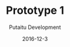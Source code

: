 ---
title: 'Prototype 1'
footer: d27bd9b77239ed4ed6384199c0867d749f549842
sections:
    -
        template: banner
        text: 'Sport - FrolleyBee'
        color: '#edc9d5'
        theme: light
    -
        template: richTextSection
        text: "In this assignment we started by thinking what makes a sport but realized that the border became blurry when chess can also be a sport. We came up with that there are two major understanding of sport, one being physical movement or training, where it can be done with only one person (e.g. running), the other one is more socially oriented: a sport should involve social interactions, within a team, with other teams, and with the audience.\n\nWe then decided to make a sport with both aspects, it should be cooperative, competitive, skill based, spectatable, and involve physical movements because we can all agree that these are the most familiar characteristics of sports. Our goal was to start with what is shared in a lot of sports we could think of: cooperating within a team to shoot an object into a goal before the opposing team does. To ensure that players compete on skills instead of luck, we want the game to require precision.\n\nThen we started to think of what makes our sport different from the pre existing ones. As many of us are not very into traditional competitive sports like football, we tried to explore how we can make a sport to appeal to this group, and we identified that some people could find the experience intimidating because other players can get aggressive and they don't feel safe, and therefore it was our ambition to make a safe sport. We then consider technologies (materials in the sport) and picked frisbee, because it offers different interaction experience as a ball. It can change direction, making it harder to predict where the ball would land. So we The sport has two teams with 3 members each: one goalkeeper and two attacker. To get a score, team members have to pass the frisbee to their goalkeeper, which stands opposite to them. We also tried to alter the experience from popular sports like basketball and football by making the players feel more safe, our sport should discourage physical touch and attacks. In our sport, the goalkeeper should catch the frisbee instead of blocking it, and the goal attempts are made by members from the same team, so we predict the throw to be less aggressive than if they were to shoot at opponent's goalkeeper. The arena space is divided by team, which means that players will not move in an area where there are opponent team members. This also lower risk of physical contact or conflicts. On the arena we included a fast zone between the two teams respective zones to avoid players to enter into direct physical contact.\n\nWe also wanted the sport to be welcoming and easy to new players, which is important as we need player acceptance and willingness to try when we are creating a new sport. We limit ourselves to simple equipment, and low requirement on the arena and number of players. Therefore we decided to make 2 teams of 4 people to play the game, the arena is subsequently relatively small giving a higher chance of player catching the frisbee. All equipment needed is just a frisbee and a court.\n\nSeveral rules are implemented. Players are not allowed to move when they have the frisbee on hand, this strengthens the requirement of precision as players have to be able to throw the frisbee in positions that are difficult. This rule also promote strategy planning and communication with team members in when to pass the frisbee and where they should stand. Players have to throw the frisbee to pass it onto a team member instead of just handing it over. This also promote the exercise of frisbee throwing skill. We added some more rules after playtesting the game, as we discovered confusing situations and conflicts, and it was necessary to make the rules clearer and fair. For example, players should not block the frisbee when the goalkeeper is serving, because it will give an advantage to the opposing team and therefore make the game unbalanced.\n\nWe did another play test and comments are quite positive,testers had a good experience and it wasn't too physically demanding. They also mentioned that they feel that the game requires higher frisbee skill they currently have. It would seem that some of the design goals are reached and we started to polish the rules to make it fair and thorough to encounter most frequently happening situations.\n\n<iframe allowfullscreen=\"\" frameborder=\"0\" height=\"315\" src=\"https://www.youtube.com/embed/cs2bNz3ahg4\" width=\"560\"></iframe>\n\nAt this point the sport we came up with is a very calm and peaceful peaceful one, as intended: it is rather slow paced, discourages aggression and involves limited physical movement and contact. However, because of the reduced risk, we eliminated a great deal of tension and excitement in the player experience.\n\nThe attempt to make the game non-aggressive has taken away the tension. Besides that, other design decisions we have made have given us limitations. The small team size has limited strategy making and number of actions in each game, the small arena size ( xm xm )has also limited actions and made moves very predictable. Similarly, lack of game equipment has limited the complexity of the game.\n\nWhile the sport can be good for casual playing and socializing due to its low commitment and easy set up, players who loves action, risk and danger are also excluded. There is also a worry over how spectatable the game would be, when movements are limited.\n\nHowever, it is worth noting that based on play test responses, the core gameplay, which means the basic interaction of the sport (throwing a frisbee and catching it) is pleasurable. The sport could be improved with several aspects addressed above.\n\nFirst thing we should look into is whether to keep the player experience, if we were to keep it, the sport could benefit from being seen as a slow, calm, peaceful, social activity. It would be more suitable to be played with social focus, for example as a ice breaking game, a chance to hangout and socialize with others, or in a more formal context,a bit like golf. On top of being a networking sport, golf also has special values.\n\nThe slow speed and low physical requirements in our sport could appeal to those who are not in very good shape. Similar to golf, it can pretty much be a sport one can play their entire life. To further strengthen this appeal, the sport could be situated in the nature, making it more relaxing. The game should also be longer, and possibly even less physically demanding, like eliminating the running in the start of the game, and the time restriction before one needs to pass the frisbee.The goalkeeping area can be smaller so the goalkeeper would run less. The sport should also allow for pause and resume so players can take a break when they are tired. Goals or targets could also be added to promote the slow pace by being more skill focused. A final suggestion could be adding freezing mechanic, where players are not allowed to move when a player is making a goal attempt. This would mean that the game is less real time or quick reaction and more about aiming and throwing through obstacles.\n\nHowever, If we are to make the sport more fast-pace, more similar to football, volleyball and basketball, we should bring back the tension by introducing more actions. Instead of freezing players to save them from running, we could promote more movement by allowing players to be in the same zone once the match has started, and only limit their location when they need to make a goal attempt. The last limitation ensures that a player needs to pass the frisbee to a team member when she is too close to the goalkeeper, and with more passes the actions in the arena become more complicated and possibly more exciting to watch. To make the match more intense with more movements, the team size should be much bigger (15+) and the arena should also be big enough to provide some distance between players.\n\nAfter making our prototype, I did some more research on sport and it led me to another perspective. It seems to me that what makes a sport is highly related to people than just the game itself. According to Australian Sports Commission , a sport has to be \"generally accepted as being a sport\". Other keywords than the ones we have included are \"shared and known\", \"rule customs\". There are also a lot of concerns about the social, economical and cultural impact of sports. There are huge communities in most sports with official organisations controlling and developing the sports, where they determining the rules.\n\nFrom this viewpoint, more games can be sports, but what is important is whether such games offer enough interest and room for the participants and the public to share and form organisations to develop them into commonly accepted sports. One important factor is spectatorship because it help spreading the game to a larger audience and allows them to share the experience.\n\nWith this information, I would imagine that if our sport should be more golf-like experience, the factor of success to become a commonly accepted sport would be more focused on internally among participants, and the sport should provide social, lifestyle and well-being enhancement. On the other hand, if our sport should be more fast pace, volleyball like, the importance of spectatorship and the mass public is much higher than in golf.\n\n<iframe allowfullscreen=\"true\" frameborder=\"0\" height=\"569\" mozallowfullscreen=\"true\" src=\"https://docs.google.com/presentation/d/e/2PACX-1vT1PrFZZBf2YqbjZQVwjqKdRImnB1oZI6t1Okg77DHbayf8jb76xChquvP_AqtVFynbNR8_CdTr54Jy/embed?start=true&amp;loop=false&amp;delayms=5000\" webkitallowfullscreen=\"true\" width=\"960\"></iframe>"
meta:
    id: c77fce72a07c9a39a2881353d0351f90b4f54efa
    parentId: f8d133111ad5ddad52a465c47d7cdbef5923fc8d
    language: en
date: '2016-12-3'
author: 'Putaitu Development'
permalink: /prototype-1/
layout: sectionPage
---